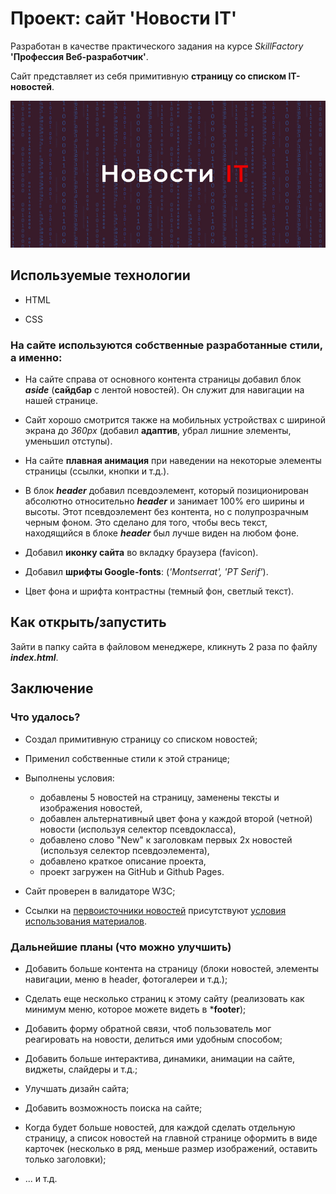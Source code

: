 # Проект: сайт 'Новости IT'

Разработан в качестве практического задания на курсе *SkillFactory* **'Профессия Веб-разработчик'**.

Сайт представляет из себя примитивную **страницу со списком IT-новостей**. 

![news-logo](./img/image-for-readme.png)

## Используемые технологии

* HTML

* CSS

### На сайте используются собственные разработанные стили, а именно:

* На сайте справа от основного контента страницы добавил блок ***aside*** (**сайдбар** с лентой новостей). Он служит для навигации на нашей странице.

* Сайт хорошо смотрится также на мобильных устройствах с шириной экрана до *360px* (добавил **адаптив**, убрал лишние элементы, уменьшил отступы).

* На сайте **плавная анимация** при наведении на некоторые элементы страницы (ссылки, кнопки и т.д.).

* В блок ***header*** добавил псевдоэлемент, который позиционирован абсолютно относительно ***header*** и занимает 100% его ширины и высоты. Этот псевдоэлемент без контента, но с полупрозрачным черным фоном. Это сделано для того, чтобы весь текст, находящийся в блоке ***header*** был лучше виден на любом фоне.

* Добавил **иконку сайта** во вкладку браузера (favicon).

* Добавил **шрифты Google-fonts**: (*'Montserrat', 'PT Serif'*).

* Цвет фона и шрифта контрастны (темный фон, светлый текст).

## Как открыть/запустить

Зайти в папку сайта в файловом менеджере, кликнуть 2 раза по файлу ***index.html***.

## Заключение

### Что удалось?

* Создал примитивную страницу со списком новостей; 

* Применил собственные стили к этой странице;

* Выполнены условия: 
  * добавлены 5 новостей на страницу, заменены тексты и изображения новостей,
  * добавлен альтернативный цвет фона у каждой второй (четной) новости (используя селектор псевдокласса),
  * добавлено слово "New" к заголовкам пeрвых 2х новостей (используя селектор псевдоэлемента),
  * добавлено краткое описание проекта,
  * проект загружен на GitHub и Github Pages.

* Сайт проверен в валидаторе W3C;

* Ссылки на [первоисточники новостей](https://www.bfm.ru/ "BFM.ru") присутствуют [условия использования материалов](https://www.bfm.ru/page/rules "Правила портала").

### Дальнейшие планы (что можно улучшить)

* Добавить больше контента на страницу (блоки новостей, элементы навигации, меню в header, фотогалереи и т.д.);

* Сделать еще несколько страниц к этому сайту (реализовать как минимум меню, которое можете видеть в ***footer**);

* Добавить форму обратной связи, чтоб пользователь мог реагировать на новости, делиться ими удобным способом;

* Добавить больше интерактива, динамики, анимации на сайте, виджеты, слайдеры и т.д.;

* Улучшать дизайн сайта;

* Добавить возможность поиска на сайте;

* Когда будет больше новостей, для каждой сделать отдельную страницу, а список новостей на главной странице оформить в виде карточек (несколько в ряд, меньше размер изображений, оставить только заголовки);

* ... и т.д. 